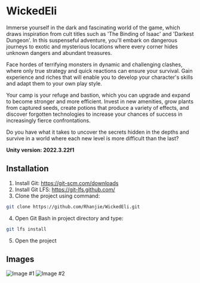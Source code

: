 # WickedEli

Immerse yourself in the dark and fascinating world of the game, which draws inspiration from cult titles such as 'The Binding of Isaac' and 'Darkest Dungeon'. In this suspenseful adventure, you'll embark on dangerous journeys to exotic and mysterious locations where every corner hides unknown dangers and abundant treasures.

Face hordes of terrifying monsters in dynamic and challenging clashes, where only true strategy and quick reactions can ensure your survival. Gain experience and riches that will enable you to develop your character's skills and adapt them to your own play style.

Your camp is your refuge and bastion, which you can upgrade and expand to become stronger and more efficient. Invest in new amenities, grow plants from captured seeds, create potions that produce a variety of effects, and discover forgotten technologies to increase your chances of success in increasingly fierce confrontations.

Do you have what it takes to uncover the secrets hidden in the depths and survive in a world where each new level is more difficult than the last?

**Unity version: 2022.3.22f1**

## Installation

1. Install Git: https://git-scm.com/downloads
2. Install Git LFS: https://git-lfs.github.com/
3. Clone the project using command:
```bash
git clone https://github.com/Rhanjie/WickedEli.git
```
4. Open Git Bash in project directory and type:
```bash
git lfs install
```
5. Open the project

## Images
![Image #1](https://i.imgur.com/HYNyWqa.jpeg)
![Image #2](https://i.imgur.com/87WFmw9.jpeg)